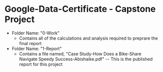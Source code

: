 # Google-Data-Certificate - Capstone Project

<ul>
  <li>Folder Name: "0-Work"
      <ul>
      <li>Contains all of the calculations and analysis required to preprare the final report</li>
    </ul>
  </li>
  <li>Folder Name: "1-Report"
      <ul>
      <li> Contains a file named, "Case Study-How Does a Bike-Share Navigate Speedy Success-Abishaike.pdf" -- This is the published report for this project</li>
    </ul>
  </li>
</ul>


